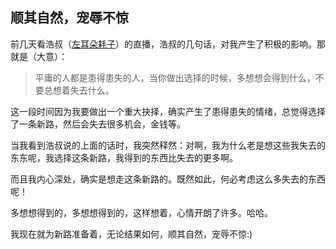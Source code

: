 ## 顺其自然，宠辱不惊

前几天看浩叔（[左耳朵耗子](https://coolshell.cn/haoel)）的直播，浩叔的几句话，对我产生了积极的影响。那就是（大意）：

> 平庸的人都是患得患失的人，当你做出选择的时候，多想想会得到什么，不要总想着失去什么。

这一段时间因为我要做出一个重大抉择，确实产生了患得患失的情绪，总觉得选择了一条新路，然后会失去很多机会，金钱等。

当我看到浩叔说的上面的话时，我突然释然：对啊，我为什么老是想这些我失去的东东呢，我选择这条新路，我得到的东西比失去的更多啊。

而且我内心深处，确实是想走这条新路的。既然如此，何必考虑这么多失去的东西呢！

多想想得到的，多想想得到的，这样想着，心情开朗了许多。哈哈。

我现在就为新路准备着，无论结果如何，顺其自然，宠辱不惊:)